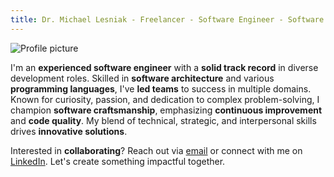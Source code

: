 ```yaml
---
title: Dr. Michael Lesniak - Freelancer - Software Engineer - Software Architect
---
```


<div class="center">
<img src="images/profile.png" alt="Profile picture"/>
</div>


I'm an **experienced software engineer** with a **solid track record** in diverse development roles. 
Skilled in **software architecture** and various **programming languages**, I've **led teams** to success 
in multiple domains. Known for curiosity, passion, and dedication to complex problem-solving, 
I champion **software craftsmanship**, emphasizing **continuous improvement** and **code quality**. 
My blend of technical, strategic, and interpersonal skills drives **innovative solutions**.

Interested in **collaborating**? Reach out via [email](mailto:mail@mlesniak.com) or connect with me on [LinkedIn](https://www.linkedin.com/in/dr-michael-lesniak-1577a315/). Let's create something impactful together.





